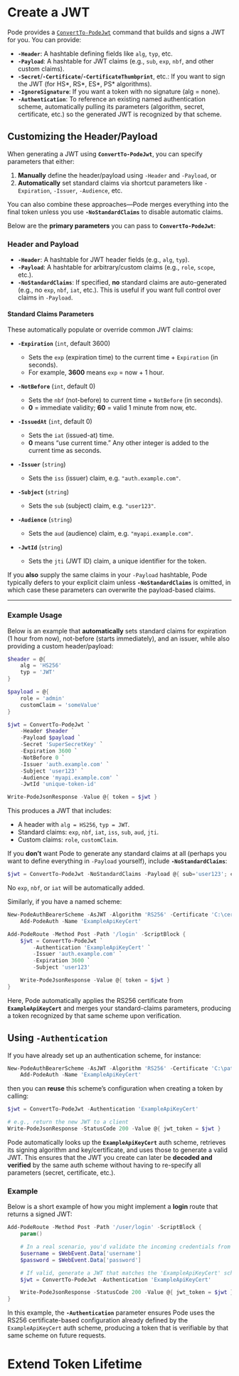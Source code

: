 # Create a JWT

Pode provides a [`ConvertTo-PodeJwt`](../../../../Functions/Authentication/ConvertTo-PodeJwt) command that builds and signs a JWT for you. You can provide:

- **`-Header`**: A hashtable defining fields like `alg`, `typ`, etc.
- **`-Payload`**: A hashtable for JWT claims (e.g., `sub`, `exp`, `nbf`, and other custom claims).
- **`-Secret`**/**`-Certificate`**/**`-CertificateThumbprint`**, etc.: If you want to sign the JWT (for HS*, RS*, ES*, PS* algorithms).
- **`-IgnoreSignature`**: If you want a token with no signature (alg = none).
- **`-Authentication`**: To reference an existing named authentication scheme, automatically pulling its parameters (algorithm, secret, certificate, etc.) so the generated JWT is recognized by that scheme.

## Customizing the Header/Payload

When generating a JWT using **`ConvertTo-PodeJwt`**, you can specify parameters that either:

1. **Manually** define the header/payload using `-Header` and `-Payload`, or
2. **Automatically** set standard claims via shortcut parameters like `-Expiration`, `-Issuer`, `-Audience`, etc.

You can also combine these approaches—Pode merges everything into the final token unless you use **`-NoStandardClaims`** to disable automatic claims.

Below are the **primary parameters** you can pass to **`ConvertTo-PodeJwt`**:

### Header and Payload

- **`-Header`**: A hashtable for JWT header fields (e.g., `alg`, `typ`).
- **`-Payload`**: A hashtable for arbitrary/custom claims (e.g., `role`, `scope`, etc.).
- **`-NoStandardClaims`**: If specified, **no** standard claims are auto-generated (e.g., no `exp`, `nbf`, `iat`, etc.). This is useful if you want full control over claims in `-Payload`.

#### Standard Claims Parameters

These automatically populate or override common JWT claims:

- **`-Expiration`** (`int`, default 3600)
  - Sets the `exp` (expiration time) to the current time + `Expiration` (in seconds).
  - For example, **3600** means `exp` = now + 1 hour.

- **`-NotBefore`** (`int`, default 0)
  - Sets the `nbf` (not-before) to current time + `NotBefore` (in seconds).
  - **0** = immediate validity; **60** = valid 1 minute from now, etc.

- **`-IssuedAt`** (`int`, default 0)
  - Sets the `iat` (issued-at) time.
  - **0** means “use current time.” Any other integer is added to the current time as seconds.

- **`-Issuer`** (`string`)
  - Sets the `iss` (issuer) claim, e.g. `"auth.example.com"`.

- **`-Subject`** (`string`)
  - Sets the `sub` (subject) claim, e.g. `"user123"`.

- **`-Audience`** (`string`)
  - Sets the `aud` (audience) claim, e.g. `"myapi.example.com"`.

- **`-JwtId`** (`string`)
  - Sets the `jti` (JWT ID) claim, a unique identifier for the token.

If you **also** supply the same claims in your `-Payload` hashtable, Pode typically defers to your explicit claim unless **`-NoStandardClaims`** is omitted, in which case these parameters can overwrite the payload-based claims.

---

### Example Usage

Below is an example that **automatically** sets standard claims for expiration (1 hour from now), not-before (starts immediately), and an issuer, while also providing a custom header/payload:

```powershell
$header = @{
    alg = 'HS256'
    typ = 'JWT'
}

$payload = @{
    role = 'admin'
    customClaim = 'someValue'
}

$jwt = ConvertTo-PodeJwt `
    -Header $header `
    -Payload $payload `
    -Secret 'SuperSecretKey' `
    -Expiration 3600 `
    -NotBefore 0 `
    -Issuer 'auth.example.com' `
    -Subject 'user123' `
    -Audience 'myapi.example.com' `
    -JwtId 'unique-token-id'

Write-PodeJsonResponse -Value @{ token = $jwt }
```

This produces a JWT that includes:

- A header with `alg = HS256`, `typ = JWT`.
- Standard claims: `exp`, `nbf`, `iat`, `iss`, `sub`, `aud`, `jti`.
- Custom claims: `role`, `customClaim`.

If you **don’t** want Pode to generate any standard claims at all (perhaps you want to define everything in `-Payload` yourself), include **`-NoStandardClaims`**:

```powershell
$jwt = ConvertTo-PodeJwt -NoStandardClaims -Payload @{ sub='user123'; customKey='abc' } -Secret 'SuperSecretKey'
```

No `exp`, `nbf`, or `iat` will be automatically added.

Similarly, if you have a named scheme:

```powershell
New-PodeAuthBearerScheme -AsJWT -Algorithm 'RS256' -Certificate 'C:\cert.pfx' -CertificatePassword (ConvertTo-SecureString "CertPass" -AsPlainText -Force) |
    Add-PodeAuth -Name 'ExampleApiKeyCert'

Add-PodeRoute -Method Post -Path '/login' -ScriptBlock {
    $jwt = ConvertTo-PodeJwt `
        -Authentication 'ExampleApiKeyCert' `
        -Issuer 'auth.example.com' `
        -Expiration 3600 `
        -Subject 'user123'

    Write-PodeJsonResponse -Value @{ token = $jwt }
}
```

Here, Pode automatically applies the RS256 certificate from **`ExampleApiKeyCert`** and merges your standard-claims parameters, producing a token recognized by that same scheme upon verification.

## Using `-Authentication`

If you have already set up an authentication scheme, for instance:

```powershell
New-PodeAuthBearerScheme -AsJWT -Algorithm 'RS256' -Certificate 'C:\path\to\cert.pfx' -CertificatePassword (ConvertTo-SecureString "CertPass" -AsPlainText -Force) |
    Add-PodeAuth -Name 'ExampleApiKeyCert'
```

then you can **reuse** this scheme’s configuration when creating a token by calling:

```powershell
$jwt = ConvertTo-PodeJwt -Authentication 'ExampleApiKeyCert'

# e.g., return the new JWT to a client
Write-PodeJsonResponse -StatusCode 200 -Value @{ jwt_token = $jwt }
```

Pode automatically looks up the **`ExampleApiKeyCert`** auth scheme, retrieves its signing algorithm and key/certificate, and uses those to generate a valid JWT. This ensures that the JWT you create can later be **decoded and verified** by the same auth scheme without having to re-specify all parameters (secret, certificate, etc.).

### Example

Below is a short example of how you might implement a **login** route that returns a signed JWT:

```powershell
Add-PodeRoute -Method Post -Path '/user/login' -ScriptBlock {
    param()

    # In a real scenario, you'd validate the incoming credentials from $WebEvent.data
    $username = $WebEvent.Data['username']
    $password = $WebEvent.Data['password']

    # If valid, generate a JWT that matches the 'ExampleApiKeyCert' scheme
    $jwt = ConvertTo-PodeJwt -Authentication 'ExampleApiKeyCert'

    Write-PodeJsonResponse -StatusCode 200 -Value @{ jwt_token = $jwt }
}
```

In this example, the **`-Authentication`** parameter ensures Pode uses the RS256 certificate-based configuration already defined by the `ExampleApiKeyCert` auth scheme, producing a token that is verifiable by that same scheme on future requests.


# Extend Token Lifetime
